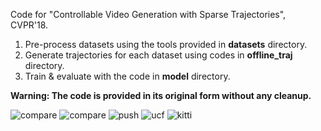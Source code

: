 
Code for "Controllable Video Generation with Sparse Trajectories", CVPR'18.

1. Pre-process datasets using the tools provided in **datasets** directory.
2. Generate trajectories for each dataset using codes in **offline_traj** directory.
3. Train & evaluate with the code in **model** directory.

**Warning: The code is provided in its original form without any cleanup.**

![compare](https://khz1995.github.io/Controllable_imgs/Controllable_compare.gif)
![compare](https://raw.githubusercontent.com/zekunhao1995/ControllableVideoGen/Controllable_imgs/Controllable_compare.gif)
![push](https://khz1995.github.io/Controllable_imgs/Controllable_rp.gif)
![ucf](https://khz1995.github.io/Controllable_imgs/Controllable_ucf_pushups.gif)
![kitti](https://khz1995.github.io/Controllable_imgs/Controllable_kitti.gif)

